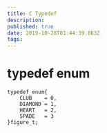 ```yaml
---
title: C Typedef
description: 
published: true
date: 2019-10-28T01:44:39.863Z
tags: 
---
```


# typedef enum
```c_cpp
typedef enum{
    CLUB    = 0,
    DIAMOND = 1,
    HEART   = 2,
    SPADE   = 3
}figure_t;
```